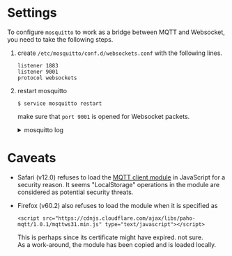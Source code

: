 # Settings

To configure `mosquitto` to work as a bridge between MQTT and Websocket,
you need to take the following steps.

1. create `/etc/mosquitto/conf.d/websockets.conf` with the following lines.

   ```
   listener 1883  
   listener 9001  
   protocol websockets
   ```

1. restart mosquitto

   ```$ service mosquitto restart```

   make sure that `port 9001` is opened for Websocket packets.

   <details>
   <summary>mosquitto log</summary>
   <div>
   ```
   $ tail /var/log/mosquitto/mosquitto.log  
   1539619797: mosquitto version 1.4.15 (build date Sat, 07 Apr 2018 11:16:43 +0100) starting  
   1539619797: Config loaded from /etc/mosquitto/mosquitto.conf.  
   1539619797: Opening ipv4 listen socket on port 1883.  
   1539619797: Opening ipv6 listen socket on port 1883.  
   1539619797: Opening websockets listen socket on port 9001.
   ```
   </div>
   </details>


# Caveats

- Safari (v12.0) refuses to load the [MQTT client module](https://github.com/eclipse/paho.mqtt.javascript/tree/master/src/paho-mqtt.js)
  in JavaScript for a security reason.
  It seems "LocalStorage" operations in the module are considered as potential security threats.

- Firefox (v60.2) also refuses to load the module when it is specified as

  ```
  <script src="https://cdnjs.cloudflare.com/ajax/libs/paho-mqtt/1.0.1/mqttws31.min.js" type="text/javascript"></script>
  ```

  This is perhaps since its certificate might have expired. not sure.  
  As a work-around, the module has been copied and is loaded locally.
